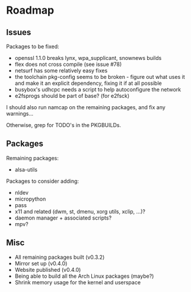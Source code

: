 # Roadmap #

## Issues ##

Packages to be fixed:
- openssl 1.1.0 breaks lynx, wpa\_supplicant, snownews builds
- flex does not cross compile (see issue #78)
- netsurf has some relatively easy fixes
- the toolchain pkg-config seems to be broken - figure out what uses it and
  make it an explicit dependency, fixing it if at all possible
- busybox's udhcpc needs a script to help autoconfigure the network
- e2fsprogs should be part of base? (for e2fsck)

I should also run namcap on the remaining packages, and fix any warnings...

Otherwise, grep for TODO's in the PKGBUILDs.


## Packages ##

Remaining packages:

- alsa-utils

Packages to consider adding:

- nldev
- micropython
- pass
- x11 and related (dwm, st, dmenu, xorg utils, xclip, ...)?
- daemon manager + associated scripts?
- mpv?


## Misc ##

- All remaining packages built (v0.3.2)
- Mirror set up (v0.4.0)
- Website published (v0.4.0)
- Being able to build all the Arch Linux packages (maybe?)
- Shrink memory usage for the kernel and userspace

